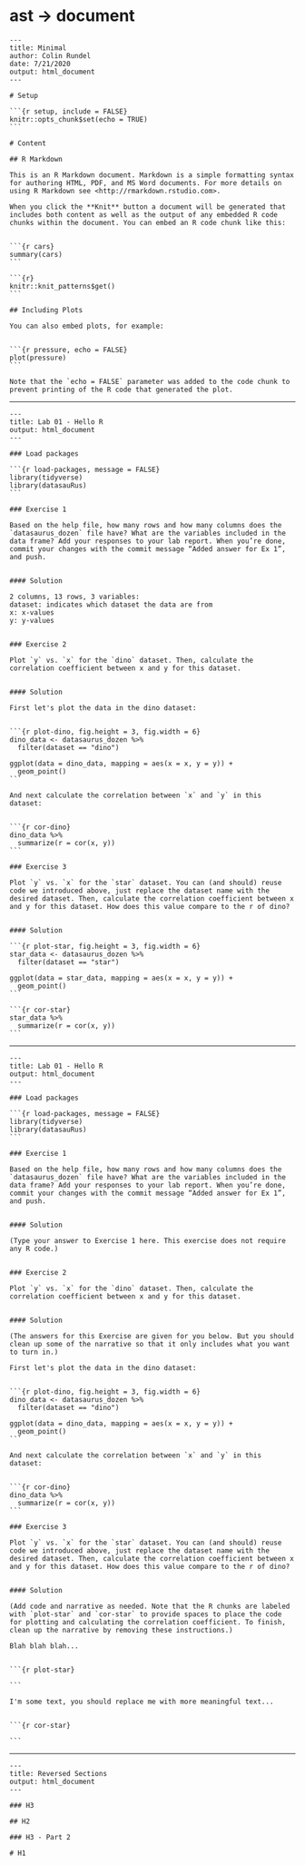 # ast -> document

    ---
    title: Minimal
    author: Colin Rundel
    date: 7/21/2020
    output: html_document
    ---
    
    # Setup
    
    ```{r setup, include = FALSE}
    knitr::opts_chunk$set(echo = TRUE)
    ```
    
    # Content
    
    ## R Markdown
    
    This is an R Markdown document. Markdown is a simple formatting syntax for authoring HTML, PDF, and MS Word documents. For more details on using R Markdown see <http://rmarkdown.rstudio.com>.
    
    When you click the **Knit** button a document will be generated that includes both content as well as the output of any embedded R code chunks within the document. You can embed an R code chunk like this:
    
    
    ```{r cars}
    summary(cars)
    ```
    
    ```{r}
    knitr::knit_patterns$get()
    ```
    
    ## Including Plots
    
    You can also embed plots, for example:
    
    
    ```{r pressure, echo = FALSE}
    plot(pressure)
    ```
    
    Note that the `echo = FALSE` parameter was added to the code chunk to prevent printing of the R code that generated the plot.
    

---

    ---
    title: Lab 01 - Hello R
    output: html_document
    ---
    
    ### Load packages
    
    ```{r load-packages, message = FALSE}
    library(tidyverse) 
    library(datasauRus)
    ```
    
    ### Exercise 1
    
    Based on the help file, how many rows and how many columns does the `datasaurus_dozen` file have? What are the variables included in the data frame? Add your responses to your lab report. When you’re done, commit your changes with the commit message “Added answer for Ex 1”, and push.
    
    
    #### Solution
    
    2 columns, 13 rows, 3 variables: 
    dataset: indicates which dataset the data are from 
    x: x-values 
    y: y-values 
    
    
    ### Exercise 2
    
    Plot `y` vs. `x` for the `dino` dataset. Then, calculate the correlation coefficient between x and y for this dataset.
    
    
    #### Solution
    
    First let's plot the data in the dino dataset:
    
    
    ```{r plot-dino, fig.height = 3, fig.width = 6}
    dino_data <- datasaurus_dozen %>%
      filter(dataset == "dino")
    
    ggplot(data = dino_data, mapping = aes(x = x, y = y)) +
      geom_point()
    ```
    
    And next calculate the correlation between `x` and `y` in this dataset:
    
    
    ```{r cor-dino}
    dino_data %>%
      summarize(r = cor(x, y))
    ```
    
    ### Exercise 3
    
    Plot `y` vs. `x` for the `star` dataset. You can (and should) reuse code we introduced above, just replace the dataset name with the desired dataset. Then, calculate the correlation coefficient between x and y for this dataset. How does this value compare to the r of dino?
    
    
    #### Solution
    
    ```{r plot-star, fig.height = 3, fig.width = 6}
    star_data <- datasaurus_dozen %>%
      filter(dataset == "star")
    
    ggplot(data = star_data, mapping = aes(x = x, y = y)) +
      geom_point()
    ```
    
    ```{r cor-star}
    star_data %>%
      summarize(r = cor(x, y))
    ```
    

---

    ---
    title: Lab 01 - Hello R
    output: html_document
    ---
    
    ### Load packages
    
    ```{r load-packages, message = FALSE}
    library(tidyverse) 
    library(datasauRus)
    ```
    
    ### Exercise 1
    
    Based on the help file, how many rows and how many columns does the `datasaurus_dozen` file have? What are the variables included in the data frame? Add your responses to your lab report. When you’re done, commit your changes with the commit message “Added answer for Ex 1”, and push.
    
    
    #### Solution
    
    (Type your answer to Exercise 1 here. This exercise does not require any R code.)
    
    
    ### Exercise 2
    
    Plot `y` vs. `x` for the `dino` dataset. Then, calculate the correlation coefficient between x and y for this dataset.
    
    
    #### Solution
    
    (The answers for this Exercise are given for you below. But you should clean up some of the narrative so that it only includes what you want to turn in.)
    
    First let's plot the data in the dino dataset:
    
    
    ```{r plot-dino, fig.height = 3, fig.width = 6}
    dino_data <- datasaurus_dozen %>%
      filter(dataset == "dino")
    
    ggplot(data = dino_data, mapping = aes(x = x, y = y)) +
      geom_point()
    ```
    
    And next calculate the correlation between `x` and `y` in this dataset:
    
    
    ```{r cor-dino}
    dino_data %>%
      summarize(r = cor(x, y))
    ```
    
    ### Exercise 3
    
    Plot `y` vs. `x` for the `star` dataset. You can (and should) reuse code we introduced above, just replace the dataset name with the desired dataset. Then, calculate the correlation coefficient between x and y for this dataset. How does this value compare to the r of dino?
    
    
    #### Solution
    
    (Add code and narrative as needed. Note that the R chunks are labeled with `plot-star` and `cor-star` to provide spaces to place the code for plotting and calculating the correlation coefficient. To finish, clean up the narrative by removing these instructions.)
    
    Blah blah blah...
    
    
    ```{r plot-star}
    
    ```
    
    I'm some text, you should replace me with more meaningful text...
    
    
    ```{r cor-star}
    
    ```
    

---

    ---
    title: Reversed Sections
    output: html_document
    ---
    
    ### H3
    
    ## H2
    
    ### H3 - Part 2
    
    # H1
    

